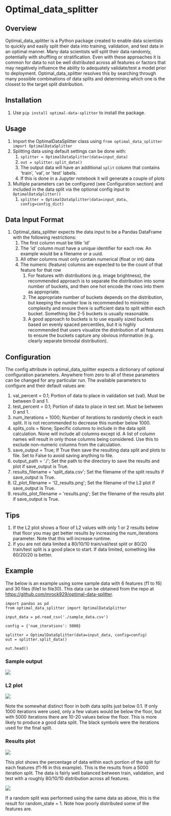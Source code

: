 # Optimal_data_splitter

## Overview
Optimal_data_splitter is a Python package created to enable data scientists to quickly and easily split their data into training, 
validation, and test data in an optimal manner. Many data scientists will split their data randomly, potentially with 
shuffling or stratification. Even with these approaches it is common for data to not be well distributed across all 
features or factors that may negatively influence the ability to adequately validate/test a model prior to deployment. 
Optimal_data_splitter resolves this by searching through many possible combinations of data splits and determining which one is the 
closest to the target split distribution.

## Installation
1. Use `pip install optimal-data-splitter` to install the package.

## Usage
1. Import the OptimalDataSplitter class using `from optimal_data_splitter import OptimalDataSplitter`
1. Splitting data using default settings can be done with:
   1. `splitter = OptimalDataSplitter(data=input_data)`
   1. `out = splitter.split_data()`
   1. The output data will have an additional `split` column that contains 'train', 'val', or 'test' labels.
   1. If this is done in a Jupyter notebook it will generate a couple of plots
1. Multiple parameters can be configured (see Configuration section) and included in the data split via the optional 
config input to `OptimalDataSplitter()`
   1.  `splitter = OptimalDataSplitter(data=input_data, config=config_dict)`

## Data Input Format
1. Optimal_data_splitter expects the data input to be a Pandas DataFrame with the following restrictions:
   1. The first column must be title 'id'
   1. The 'id' column must have a unique identifier for each row. An example would be a filename or a uuid.
   1. All other columns must only contain numerical (float or int) data
   1. The numeric (feature) columns are expected to be the count of that feature for that row
      1. For features with distributions (e.g. image brightness), the recommended approach is to separate the 
      distribution into some number of buckets, and then one hot encode the rows into them as appropriate.
      1. The appropriate number of buckets depends on the distribution, but keeping the number low is recommended to 
      minimize complexity and ensure there is sufficient data to split within each bucket. Something like 2-5 buckets is 
      usually reasonable.
      1. A good approach to buckets is to use equally sized buckets based on evenly spaced percentiles, but it is 
      highly recommended that users visualize the distribution of all features to ensure the buckets capture any obvious
      information (e.g. clearly separate bimodal distribution).

## Configuration
The config attribute in optimal_data_splitter expects a dictionary of optional configuration parameters. Anywhere from zero to all 
of these parameters can be changed for any particular run. The available parameters to configure and their default 
values are:
1. val_percent = 0.1; Portion of data to place in validation set (val). Must be between 0 and 1.
1. test_percent = 0.1; Portion of data to place in test set. Must be between 0 and 1.
1. num_iterations = 1000; Number of iterations to randomly check in each split. It is not recommended to decrease this 
number below 1000.
1. splits_cols = None; Specific columns to include in the data split calculation. None will include all columns except id. A list of column names will result in only those columns being considered. Use this to exclude non-numeric columns from the calculation.
1. save_output = True; If True then save the resulting data split and plots to file. Set to False to avoid saving 
anything to file.
1. output_path = './'; Set the path to the directory to save the results and plot if save_output is True.
1. results_filename = 'split_data.csv'; Set the filename of the split results if save_output is True.
1. l2_plot_filename = 'l2_results.png'; Set the filename of the L2 plot if save_output is True.
1. results_plot_filename = 'results.png'; Set the filename of the results plot if save_output is True.

## Tips
1. If the L2 plot shows a floor of L2 values with only 1 or 2 results below that floor you may get better results by 
increasing the num_iterations parameter. Note that this will increase runtime.
1. If you are not data limited a 80/10/10 train/val/test split or 80/20 train/test split is a good place to start. If 
data limited, something like 60/20/20 is better.

## Example
The below is an example using some sample data with 6 features (f1 to f6) and 30 files (file1 to file30). This data can 
be obtained from the repo at https://github.com/mrock929/optimal-data-splitter.

```commandline
import pandas as pd
from optimal_data_splitter import OptimalDataSplitter

input_data = pd.read_csv('./sample_data.csv')

config = {'num_iterations': 5000}

splitter = OptimalDataSplitter(data=input_data, config=config)
out = splitter.split_data()

out.head()
```
### Sample output
![](./sample_out.PNG)

### L2 plot
![](./l2_results_example.png)

Note the somewhat distinct floor in both data splits just below 0.1. If only 1000 iterations were used, only a few 
values would be below the floor, but with 5000 iterations there are 10-20 values below the floor. This is more likely 
to produce a good data split. The black symbols were the iterations used for the final split.

### Results plot
![](./results_5000.png)

This plot shows the percentage of data within each portion of the split for each features (f1-f6 in this example).
This is the results from a 5000 iteration split. The data is fairly well balanced between train, validation, and test 
with a roughly 80/10/10 distribution across all features.

![](./results_1.png)

If a random split was performed using the same data as above, this is the result for random_state = 1. Note how poorly 
distributed some of the features are.
